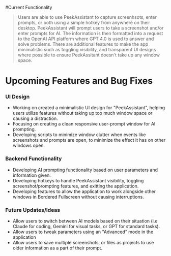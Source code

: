 #Current Functionality
> Users are able to use PeekAssistant to capture screenhsots, enter prompts, or both using a simple hotkey from anywhere on their desktop. PeekAssistant will prompt users to take a screenshot and/or enter prompts for AI. The information is then formatted into a request to the OpenAI API platform where GPT 4.0 is used to answer and solve problems. There are additional features to make the app minimalistic such as toggling visibility, and transparent UI designs where possible to ensure PeekAssitant doesn't take up any window space.


# Upcoming Features and Bug Fixes

### UI Design
- Working on created a minimalistic UI design for "PeekAssistant", helping users utilize features without taking up too much window space or causing a distraction.
- Focusing on creating a clean responsive user-prompt window for AI prompting.
- Developing scripts to minimize window clutter when events like screenshots and prompts are open, to minimize the effect it has on other windows open.


### Backend Functionality
- Developing AI prompting functionality based on user parameters and information given.
- Developing hotkeys to handle PeekAssistant visibility, toggling screenshot/prompting features, and exitting the application.
- Developing features to allow the application to work alongside other windows in Bordered Fullscreen without causing interruptions.

### Future Updates/Ideas
- Allow users to switch between AI models based on their situation (i.e Claude for coding, Gemini for visual tasks, or GPT for standard tasks).
- Allow users to tweak parameters using an "Advanced" mode in the application
- Allow users to save multiple screenshots, or files as projects to use older information as a part of their prompt.




